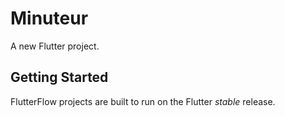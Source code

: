# Minuteur

A new Flutter project.

## Getting Started

FlutterFlow projects are built to run on the Flutter _stable_ release.
